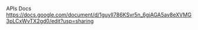 APIs Docs
https://docs.google.com/document/d/1guyII786KSvr5n_6gjAGA5av8eXVMG3pLCxWvTX2gd0/edit?usp=sharing
